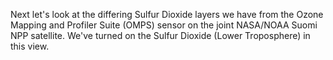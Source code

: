 Next let's look at the differing Sulfur Dioxide layers we have from the Ozone Mapping and Profiler Suite (OMPS) sensor on the joint NASA/NOAA Suomi NPP satellite. We've turned on the Sulfur Dioxide (Lower Troposphere) in this view.
